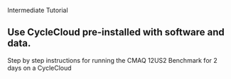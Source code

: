 Intermediate Tutorial

## Use CycleCloud pre-installed with software and data.

Step by step instructions for running the CMAQ 12US2 Benchmark for 2 days on a CycleCloud


